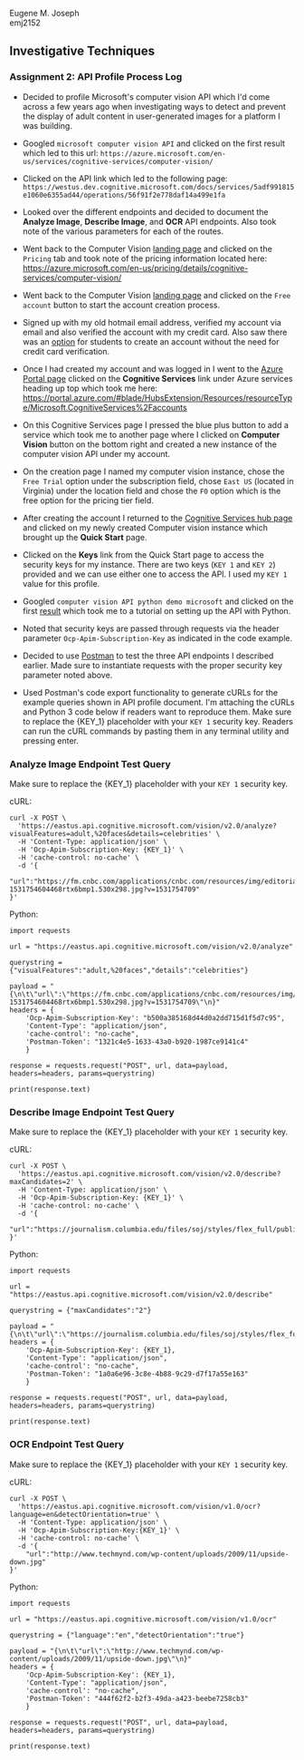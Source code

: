 Eugene M. Joseph  
emj2152

## Investigative Techniques
### Assignment 2: API Profile Process Log  

* Decided to profile Microsoft's computer vision API which I'd come across a few years ago when investigating ways to detect and prevent the display of adult content in user-generated images for a platform I was building.

* Googled `microsoft computer vision API` and clicked on the first result which led to this url: `https://azure.microsoft.com/en-us/services/cognitive-services/computer-vision/`

* Clicked on the API link which led to the following page: `https://westus.dev.cognitive.microsoft.com/docs/services/5adf991815e1060e6355ad44/operations/56f91f2e778daf14a499e1fa`

* Looked over the different endpoints and decided to document the **Analyze Image**, **Describe Image**, and **OCR** API endpoints. Also took note of the various parameters for each of the routes.

* Went back to the Computer Vision [landing page](https://azure.microsoft.com/en-us/services/cognitive-services/computer-vision/) and clicked on the `Pricing` tab and took note of the pricing information located here: https://azure.microsoft.com/en-us/pricing/details/cognitive-services/computer-vision/

* Went back to the Computer Vision [landing page](https://azure.microsoft.com/en-us/services/cognitive-services/computer-vision/) and clicked on the `Free account` button to start the account creation process.

* Signed up with my old hotmail email address, verified my account via  email  and also verified the account with my credit card. Also saw there was an [option](https://azure.microsoft.com/en-us/free/students/) for students to create an account without the need for credit card verification.

* Once I had created my account and was logged in I went to the [Azure Portal page](https://portal.azure.com/#home) clicked on the **Cognitive Services** link under Azure services heading up top which took me here: https://portal.azure.com/#blade/HubsExtension/Resources/resourceType/Microsoft.CognitiveServices%2Faccounts

* On this Cognitive Services page I pressed the blue plus button to add a service which took me to another page where I clicked on **Computer Vision** button on the bottom right and created a new instance of the computer vision API under my account.

* On the creation page I named my computer vision instance, chose the `Free Trial` option under the subscription field, chose `East US` (located in Virginia) under the location field and chose the `F0` option which is the free option for the pricing tier field.

* After creating the account I returned to the [Cognitive Services hub page](https://portal.azure.com/#blade/HubsExtension/Resources/resourceType/Microsoft.CognitiveServices%2Faccounts) and clicked on my newly created Computer vision instance which brought up the **Quick Start** page.

* Clicked on the **Keys** link from the Quick Start page to access the security keys for my instance. There are two keys (`KEY 1` and `KEY 2`) provided and we can use either one to access the API. I used my `KEY 1` value for this profile.

* Googled `computer vision API python demo microsoft` and clicked on the first [result](https://docs.microsoft.com/en-us/azure/cognitive-services/computer-vision/quickstarts/python-analyze) which took me to a tutorial on setting up the API with Python.

* Noted that security keys are passed through requests via the header parameter `Ocp-Apim-Subscription-Key` as indicated in the code example.

* Decided to use [Postman](https://www.getpostman.com/) to test the three API endpoints I described earlier. Made sure to instantiate requests with the proper security key parameter noted above.

* Used Postman's code export functionality to generate cURLs for the example queries shown in API profile document. I'm attaching the cURLs and Python 3 code below if readers want to reproduce them. Make sure to replace the {KEY_1} placeholder with your `KEY 1` security key. Readers can run the cURL commands by pasting them in any terminal utility and pressing enter.

### Analyze Image Endpoint Test Query

Make sure to replace the {KEY_1} placeholder with your `KEY 1` security key.

cURL:
```
curl -X POST \
  'https://eastus.api.cognitive.microsoft.com/vision/v2.0/analyze?visualFeatures=adult,%20faces&details=celebrities' \
  -H 'Content-Type: application/json' \
  -H 'Ocp-Apim-Subscription-Key: {KEY_1}' \
  -H 'cache-control: no-cache' \
  -d '{
	"url":"https://fm.cnbc.com/applications/cnbc.com/resources/img/editorial/2018/07/16/105332385-1531754604468rtx6bmp1.530x298.jpg?v=1531754709"
}'
```

Python:
```
import requests

url = "https://eastus.api.cognitive.microsoft.com/vision/v2.0/analyze"

querystring = {"visualFeatures":"adult,%20faces","details":"celebrities"}

payload = "{\n\t\"url\":\"https://fm.cnbc.com/applications/cnbc.com/resources/img/editorial/2018/07/16/105332385-1531754604468rtx6bmp1.530x298.jpg?v=1531754709\"\n}"
headers = {
    'Ocp-Apim-Subscription-Key': "b500a385168d44d0a2dd715d1f5d7c95",
    'Content-Type': "application/json",
    'cache-control': "no-cache",
    'Postman-Token': "1321c4e5-1633-43a0-b920-1987ce9141c4"
    }

response = requests.request("POST", url, data=payload, headers=headers, params=querystring)

print(response.text)
```

### Describe Image Endpoint Test Query

Make sure to replace the {KEY_1} placeholder with your `KEY 1` security key.

cURL:
```
curl -X POST \
  'https://eastus.api.cognitive.microsoft.com/vision/v2.0/describe?maxCandidates=2' \
  -H 'Content-Type: application/json' \
  -H 'Ocp-Apim-Subscription-Key: {KEY_1}' \
  -H 'cache-control: no-cache' \
  -d '{
	"url":"https://journalism.columbia.edu/files/soj/styles/flex_full/public/content/image/2018/09/dsc_7432_0.jpg"
}'
```

Python:
```
import requests

url = "https://eastus.api.cognitive.microsoft.com/vision/v2.0/describe"

querystring = {"maxCandidates":"2"}

payload = "{\n\t\"url\":\"https://journalism.columbia.edu/files/soj/styles/flex_full/public/content/image/2018/09/dsc_7432_0.jpg\"\n}"
headers = {
    'Ocp-Apim-Subscription-Key': {KEY_1},
    'Content-Type': "application/json",
    'cache-control': "no-cache",
    'Postman-Token': "1a0a6e96-3c8e-4b88-9c29-d7f17a55e163"
    }

response = requests.request("POST", url, data=payload, headers=headers, params=querystring)

print(response.text)
```

### OCR Endpoint Test Query

Make sure to replace the {KEY_1} placeholder with your `KEY 1` security key.

cURL:
```
curl -X POST \
  'https://eastus.api.cognitive.microsoft.com/vision/v1.0/ocr?language=en&detectOrientation=true' \
  -H 'Content-Type: application/json' \
  -H 'Ocp-Apim-Subscription-Key:{KEY_1}' \
  -H 'cache-control: no-cache' \
  -d '{
	"url":"http://www.techmynd.com/wp-content/uploads/2009/11/upside-down.jpg"
}'
```

Python:
```
import requests

url = "https://eastus.api.cognitive.microsoft.com/vision/v1.0/ocr"

querystring = {"language":"en","detectOrientation":"true"}

payload = "{\n\t\"url\":\"http://www.techmynd.com/wp-content/uploads/2009/11/upside-down.jpg\"\n}"
headers = {
    'Ocp-Apim-Subscription-Key': {KEY_1},
    'Content-Type': "application/json",
    'cache-control': "no-cache",
    'Postman-Token': "444f62f2-b2f3-49da-a423-beebe7258cb3"
    }

response = requests.request("POST", url, data=payload, headers=headers, params=querystring)

print(response.text)
```
